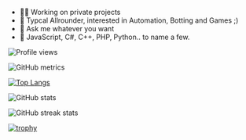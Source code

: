 - 👨‍💻 Working on private projects
- 🧠 Typcal Allrounder, interested in Automation, Botting and Games ;) 
- 💬 Ask me whatever you want
- 🔧 JavaScript, C#, C++, PHP, Python.. to name a few. 

![Profile views](https://gpvc.arturio.dev/iKasu2k)  

![GitHub metrics](https://metrics.lecoq.io/iKasu2k) 

[![Top Langs](https://github-readme-stats.vercel.app/api/top-langs/?username=iKasu2k)](https://github.com/anuraghazra/github-readme-stats)

![GitHub stats](https://github-readme-stats.vercel.app/api?username=iKasu2k&show_icons=true)  

![GitHub streak stats](https://github-readme-streak-stats.herokuapp.com/?user=iKasu2k)  

[![trophy](https://github-profile-trophy.vercel.app/?username=iKasu2k)](https://github.com/ryo-ma/github-profile-trophy)
